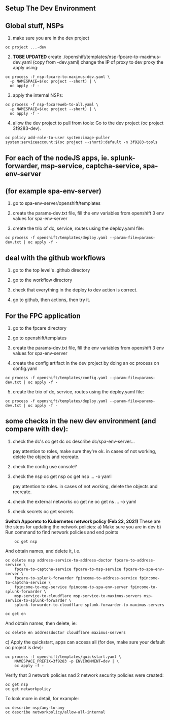 
## Setup The Dev Environment

## Global stuff, NSPs

1. make sure you are in the dev project
```console
oc project ...-dev
```


2. **TOBE UPDATED** create ./openshift/templates/nsp-fpcare-to-maximus-dev.yaml  (copy from -dev.yaml)
   change the IP of proxy to dev proxy
   the apply using:
```console
oc process -f nsp-fpcare-to-maximus-dev.yaml \
  -p NAMESPACE=$(oc project --short) | \
  oc apply -f -
```

3. apply the internal NSPs:
```console
oc process -f nsp-fpcareweb-to-all.yaml \
  -p NAMESPACE=$(oc project --short) | \
  oc apply -f -
```

4. allow the dev project to pull from tools:
   Go to the dev project (oc project 3f9283-dev).
```console
oc policy add-role-to-user system:image-puller system:serviceaccount:$(oc project --short):default -n 3f9283-tools
```

## For each of the nodeJS apps, ie. splunk-forwarder, msp-service, captcha-service, spa-env-server
## (for example spa-env-server)

1. go to spa-env-server/openshift/templates

2. create the params-dev.txt file, fill the env variables from openshift 3 env values for spa-env-server

3. create the trio of dc, service, routes using the deploy.yaml file:
```console
oc process -f openshift/templates/deploy.yaml --param-file=params-dev.txt | oc apply -f -
```

## deal with the github workflows

1. go to the top level's .github directory

2. go to the workflow directory

3. check that everything in the deploy to dev action is correct.

4. go to github, then actions, then try it.


## For the FPC application

1. go to the fpcare directory

2. go to openshift/templates

3. create the params-dev.txt file, fill the env variables from openshift 3 env values for spa-env-server

4. create the config artifact in the dev project by doing an oc process on config.yaml
```console
oc process -f openshift/templates/config.yaml --param-file=params-dev.txt | oc apply -f -
```
5. create the trio of dc, service, routes using the deploy.yaml file:
```console
oc process -f openshift/templates/deploy.yaml --param-file=params-dev.txt | oc apply -f -
```

## some checks in the new dev environment (and compare with dev):

1. check the dc's
   oc get dc
   oc describe dc/spa-env-server...

   pay attention to roles, make sure they're ok.
   in cases of not working, delete the objects and recreate.

2. check the config
   use console?

3. check the nsp
   oc get nsp
   oc get nsp ... -o yaml

   pay attention to roles.
   in cases of not working, delete the objects and recreate.

4. check the external networks
   oc get ne
   oc get ns ... -o yaml

5. check secrets
   oc get secrets


**Switch Apporeto to Kubernetes network policy (Feb 22, 2021)**
These are the steps for updating the network policies:
a) Make sure you are in dev
b) Run command to find network policies and end points
```console
    oc get nsp
```

And obtain names, and delete it, i.e.
```console
oc delete nsp address-service-to-address-doctor fpcare-to-address-service \ 
    fpcare-to-captcha-service fpcare-to-msp-service fpcare-to-spa-env-server \
    fpcare-to-splunk-forwarder fpincome-to-address-service fpincome-to-captcha-service \
    fpincome-to-msp-service fpincome-to-spa-env-server fpincome-to-splunk-forwarder \
    msp-service-to-cloudflare msp-service-to-maximus-servers msp-service-to-splunk-forwarder \
    splunk-forwarder-to-cloudflare splunk-forwarder-to-maximus-servers

oc get en
```

And obtain names, then delete, ie:
```console
oc delete en addressdoctor cloudflare maximus-servers

```

c) Apply the quickstart, apps can access all (for dev, make sure your default oc project is dev):

```console
oc process -f openshift/templates/quickstart.yaml \
    NAMESPACE_PREFIX=3f9283 -p ENVIRONMENT=dev | \
    oc apply -f -
```

Verify that 3 network policies nad 2 network security policies were created:
```console
oc get nsp
oc get networkpolicy
```

To look more in detail, for example:
```console
oc describe nsp/any-to-any
oc describe networkpolicy/allow-all-internal
```